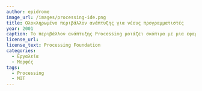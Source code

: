 ```yaml
---
author: epidrome
image_url: /images/processing-ide.png
title: Ολοκληρωμένο περιβάλλον ανάπτυξης για νέους προγραμματιστές
year: 2001
caption: Το περιβάλλον ανάπτυξης Processing μοιάζει σκόπιμα με μια εφαρμογή εκτέλεσης αρχείων πολυμέσων. Τα προγράμματα ονομάζονται σχεδιαγράμματα, έτσι ώστε να ενθαρρύνουν την συνεχή αλλαγή τους.
license_url:
license_text: Processing Foundation
categories:
  - Εργαλεία
  - Μορφές
tags:
  - Processing
  - MIT
---
```

